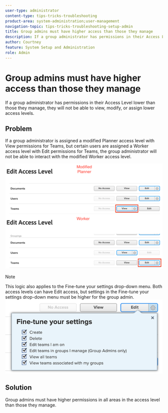 ```yaml
---
user-type: administrator
content-type: tips-tricks-troubleshooting
product-area: system-administration;user-management
navigation-topic: tips-tricks-troubleshooting-setup-admin
title: Group admins must have higher access than those they manage
description: If a group administrator has permissions in their Access Level lower than those they manage, they will not be able to view, modify, or assign lower access levels.  
author: Courtney
feature: System Setup and Administration
role: Admin
---
```


# Group admins must have higher access than those they manage

If a group administrator has permissions in their Access Level lower than those they manage, they will not be able to view, modify, or assign lower access levels.  

## Problem

If a group administrator is assigned a modified Planner access level with View permissions for Teams, but certain users are assigned a Worker access level with Edit permissions for Teams, the group administrator will not be able to interact with the modified Worker access level.

![](assets/group-admin-modified-access.png)


>[!NOTE]
>
>This logic also applies to the Fine-tune your settings drop-down menu. Both access levels can have Edit access, but settings in the Fine-tune your settings drop-down menu must be higher for the group admin.
> ![](assets/fine-tune-your-settings.png)

## Solution

Group admins must have higher permissions in all areas in the access level than those they manage. 